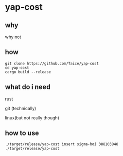 # yap-cost
## why
why not
## how
```
git clone https://github.com/Taice/yap-cost
cd yap-cost
cargo build --release
```
## what do i need
rust

git (technically)

linux(but not really though)

## how to use
```
./target/release/yap-cost insert sigma-boi 388103848
./target/release/yap-cost
```

